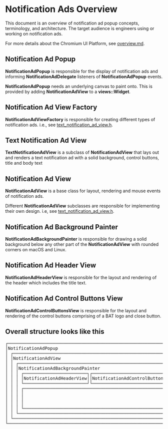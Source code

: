 # Notification Ads Overview

This document is an overview of notification ad popup concepts, terminology, and architecture. The target audience is engineers using or working on notification ads.

For more details about the Chromium UI Platform, see [overview.md].

## Notification Ad Popup

**NotificationAdPopup** is responsible for the display of notification ads and informing **NotificationAdDelegate** listeners of **NotificationAdPopup** events.

**NotificationAdPopup** needs an underlying canvas to paint onto. This is provided by adding **NotificationAdView** to a **views::Widget**.

## Notification Ad View Factory

**NotificationAdViewFactory** is responsible for creating different types of notification ads. i.e., see [text_notification_ad_view.h](./text_notification_ad_view.h).

## Text Notification Ad View

**TextNotificationAdView** is a subclass of **NotificationAdView** that lays out and renders a text notification ad with a solid background, control buttons, title and body text

## Notification Ad View

**NotificationAdView** is a base class for layout, rendering and mouse events of notification ads.

Different **NotificationAdView** subclasses are responsible for implementing their own design. i.e, see [text_notification_ad_view.h](./text_notification_ad_view.h).

## Notification Ad Background Painter

**NotificationAdBackgroundPainter** is responsible for drawing a solid background below any other part of the **NotificationAdView** with rounded corners on macOS and Linux.

## Notification Ad Header View

**NotificationAdHeaderView** is responsible for the layout and rendering of the header which includes the title text.

## Notification Ad Control Buttons View

**NotificationAdControlButtonsView** is responsible for the layout and rendering of the control buttons comprising of a BAT logo and close button.

## Overall structure looks like this

<pre>
┌──────────────────────────────────────────────────────────────────┐
│NotificationAdPopup                                               │
│ ┌──────────────────────────────────────────────────────────────┐ │
│ │NotificationAdView                                            │ │
│ │ ┌──────────────────────────────────────────────────────────┐ │ │
│ │ │NotificationAdBackgroundPainter                           │ │ │
│ │ │ ┌────────────────────────┐┌────────────────────────────┐ │ │ │
│ │ │ │NotificationAdHeaderView││NotificationAdControlButtons│ │ │ │
│ │ │ └────────────────────────┘└────────────────────────────┘ │ │ │
│ │ │ ┌──────────────────────────────────────────────────────┐ │ │ │
│ │ │ │                                                      │ │ │ │
│ │ │ │                                                      │ │ │ │
│ │ │ │                                                      │ │ │ │
│ │ │ └──────────────────────────────────────────────────────┘ │ │ │
│ │ └──────────────────────────────────────────────────────────┘ │ │
│ └──────────────────────────────────────────────────────────────┘ │
└──────────────────────────────────────────────────────────────────┘
</pre>

[overview.md]: https://chromium.googlesource.com/chromium/src/+/master/docs/ui/views/overview.md
